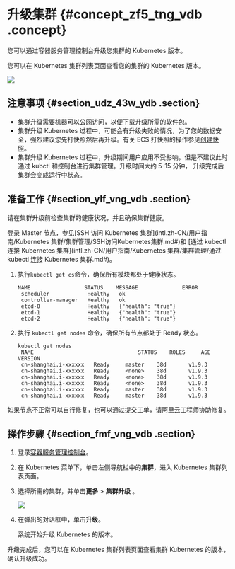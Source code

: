 # 升级集群 {#concept_zf5_tng_vdb .concept}

您可以通过容器服务管理控制台升级您集群的 Kubernetes 版本。

您可以在 Kubernetes 集群列表页面查看您的集群的 Kubernetes 版本。

![](http://static-aliyun-doc.oss-cn-hangzhou.aliyuncs.com/assets/img/6886/4329_zh-CN.png)

## 注意事项 {#section_udz_43w_ydb .section}

-   集群升级需要机器可以公网访问，以便下载升级所需的软件包。
-   集群升级 Kubernetes 过程中，可能会有升级失败的情况，为了您的数据安全，强烈建议您先打快照然后再升级。有关 ECS 打快照的操作参见[创建快照](../../intl.zh-CN/用户指南/快照/创建快照.md#)。
-   集群升级 Kubernetes 过程中，升级期间用户应用不受影响，但是不建议此时通过 kubctl 和控制台进行集群管理。升级时间大约 5-15 分钟， 升级完成后集群会变成运行中状态。

## 准备工作 {#section_ylf_vng_vdb .section}

请在集群升级前检查集群的健康状况，并且确保集群健康。

登录 Master 节点，参见[SSH 访问 Kubernetes 集群](intl.zh-CN/用户指南/Kubernetes 集群/集群管理/SSH访问Kubernetes集群.md#)和 [通过 kubectl 连接 Kubernetes 集群](intl.zh-CN/用户指南/Kubernetes 集群/集群管理/通过 kubectl 连接 Kubernetes 集群.md#)。

1.  执行`kubectl get cs`命令，确保所有模块都处于健康状态。

    ```
    NAME                 STATUS    MESSAGE              ERROR
     scheduler            Healthy   ok
     controller-manager   Healthy   ok
     etcd-0               Healthy   {"health": "true"}
     etcd-1               Healthy   {"health": "true"}
     etcd-2               Healthy   {"health": "true"}
    ```

2.  执行 `kubectl get nodes` 命令，确保所有节点都处于 Ready 状态。

    ```
    kubectl get nodes
     NAME                                 STATUS    ROLES     AGE       VERSION
     cn-shanghai.i-xxxxxx   Ready     master    38d       v1.9.3
     cn-shanghai.i-xxxxxx   Ready     <none>    38d       v1.9.3
     cn-shanghai.i-xxxxxx   Ready     <none>    38d       v1.9.3
     cn-shanghai.i-xxxxxx   Ready     <none>    38d       v1.9.3
     cn-shanghai.i-xxxxxx   Ready     master    38d       v1.9.3
     cn-shanghai.i-xxxxxx   Ready     master    38d       v1.9.3
    ```


如果节点不正常可以自行修复，也可以通过提交工单，请阿里云工程师协助修复。

## 操作步骤 {#section_fmf_vng_vdb .section}

1.  登录[容器服务管理控制台](https://cs.console.aliyun.com)。
2.  在 Kubernetes 菜单下，单击左侧导航栏中的**集群**，进入 Kubernetes 集群列表页面。
3.  选择所需的集群，并单击**更多** \> **集群升级** 。

    ![](http://static-aliyun-doc.oss-cn-hangzhou.aliyuncs.com/assets/img/6886/4332_zh-CN.png)

4.  在弹出的对话框中，单击**升级**。

    系统开始升级 Kubernetes 的版本。


升级完成后，您可以在 Kubernetes 集群列表页面查看集群 Kubernetes 的版本，确认升级成功。

